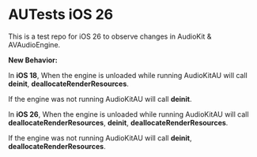 # AUTests iOS 26
This is a test repo for iOS 26 to observe changes in AudioKit & AVAudioEngine.

**New Behavior:**

In **iOS 18**, When the engine is unloaded while running AudioKitAU will call **deinit**, **deallocateRenderResources**.

If the engine was not running AudioKitAU will call **deinit**.

In **iOS 26**, When the engine is unloaded while running AudioKitAU will call **deallocateRenderResources**, **deinit**, **deallocateRenderResources**.

If the engine was not running AudioKitAU will call **deinit**, **deallocateRenderResources**.
